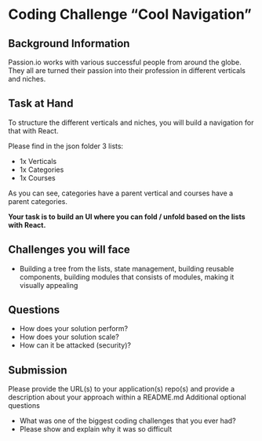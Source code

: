 # Coding Challenge “Cool Navigation”
## Background Information
Passion.io works with various successful people from around the globe. 
They all are turned their passion into their profession in different verticals and niches.

## Task at Hand
To structure the different verticals and niches, you will build a navigation for that with React.

Please find in the json folder 3 lists:
- 1x Verticals
- 1x Categories 
- 1x Courses

As you can see, categories have a parent vertical and courses have a parent categories.

**Your task is to build an UI where you can fold / unfold based on the lists with React.**

## Challenges you will face
- Building a tree from the lists, state management, building reusable components, building modules that consists of modules, making it visually appealing

## Questions
- How does your solution perform? 
- How does your solution scale?
- How can it be attacked (security)?

## Submission
Please provide the URL(s) to your application(s) repo(s) and provide a description about your approach within a README.md
Additional optional questions
- What was one of the biggest coding challenges that you ever had?
- Please show and explain why it was so difficult
